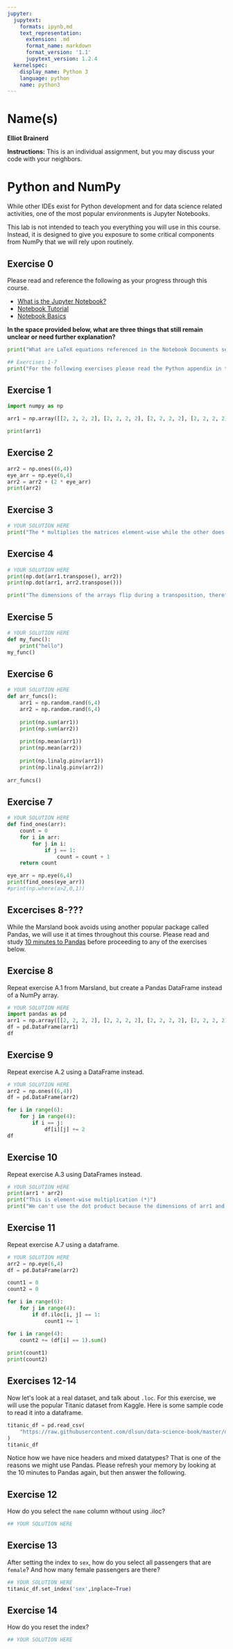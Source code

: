 ```yaml
---
jupyter:
  jupytext:
    formats: ipynb,md
    text_representation:
      extension: .md
      format_name: markdown
      format_version: '1.1'
      jupytext_version: 1.2.4
  kernelspec:
    display_name: Python 3
    language: python
    name: python3
---
```


# Name(s)
**Elliot Brainerd**


**Instructions:** This is an individual assignment, but you may discuss your code with your neighbors.


# Python and NumPy

While other IDEs exist for Python development and for data science related activities, one of the most popular environments is Jupyter Notebooks.

This lab is not intended to teach you everything you will use in this course. Instead, it is designed to give you exposure to some critical components from NumPy that we will rely upon routinely.

## Exercise 0
Please read and reference the following as your progress through this course. 

* [What is the Jupyter Notebook?](https://nbviewer.jupyter.org/github/jupyter/notebook/blob/master/docs/source/examples/Notebook/What%20is%20the%20Jupyter%20Notebook.ipynb#)
* [Notebook Tutorial](https://www.datacamp.com/community/tutorials/tutorial-jupyter-notebook)
* [Notebook Basics](https://nbviewer.jupyter.org/github/jupyter/notebook/blob/master/docs/source/examples/Notebook/Notebook%20Basics.ipynb)

**In the space provided below, what are three things that still remain unclear or need further explanation?**

```python
print("What are LaTeX equations referenced in the Notebook Documents section in the first link?\nWhat's the difference between Python and IPython?\nWhat is a modal user interface?")
```

```python
## Exercises 1-7
print("For the following exercises please read the Python appendix in the Marsland textbook and answer problems A.1-A.7 in the space provided below.")
```

## Exercise 1

```python
import numpy as np

arr1 = np.array([[2, 2, 2, 2], [2, 2, 2, 2], [2, 2, 2, 2], [2, 2, 2, 2], [2, 2, 2, 2], [2, 2, 2, 2]])

print(arr1)
```

## Exercise 2

```python
arr2 = np.ones((6,4))
eye_arr = np.eye(6,4)
arr2 = arr2 + (2 * eye_arr)
print(arr2)
```

## Exercise 3

```python
# YOUR SOLUTION HERE
print("The * multiplies the matrices element-wise while the other does the dot product.\nThe dot product does not work because the column size of arr1 does not equal row size of arr2.") 
```

## Exercise 4

```python
# YOUR SOLUTION HERE
print(np.dot(arr1.transpose(), arr2))
print(np.dot(arr1, arr2.transpose()))

print("The dimensions of the arrays flip during a transposition, therefore the dot product will have different dimensions.")
```

## Exercise 5

```python
# YOUR SOLUTION HERE
def my_func():
    print("hello")
my_func()
```

## Exercise 6

```python
# YOUR SOLUTION HERE
def arr_funcs():
    arr1 = np.random.rand(6,4)
    arr2 = np.random.rand(6,4)
    
    print(np.sum(arr1))
    print(np.sum(arr2))
    
    print(np.mean(arr1))
    print(np.mean(arr2))
    
    print(np.linalg.pinv(arr1))
    print(np.linalg.pinv(arr2))
    
arr_funcs()


```

## Exercise 7

```python
# YOUR SOLUTION HERE
def find_ones(arr):
    count = 0
    for i in arr:
        for j in i:
            if j == 1:
                count = count + 1
    return count

eye_arr = np.eye(6,4)
print(find_ones(eye_arr))
#print(np.where(a>2,0,1))
```

## Excercises 8-???
While the Marsland book avoids using another popular package called Pandas, we will use it at times throughout this course. Please read and study [10 minutes to Pandas](https://pandas.pydata.org/pandas-docs/stable/getting_started/10min.html) before proceeding to any of the exercises below.


## Exercise 8
Repeat exercise A.1 from Marsland, but create a Pandas DataFrame instead of a NumPy array.

```python
# YOUR SOLUTION HERE
import pandas as pd
arr1 = np.array([[2, 2, 2, 2], [2, 2, 2, 2], [2, 2, 2, 2], [2, 2, 2, 2], [2, 2, 2, 2], [2, 2, 2, 2]])
df = pd.DataFrame(arr1)
df
```

## Exercise 9
Repeat exercise A.2 using a DataFrame instead.

```python
# YOUR SOLUTION HERE
arr2 = np.ones((6,4))
df = pd.DataFrame(arr2)

for i in range(6):
    for j in range(4):
        if i == j:
            df[i][j] += 2
df
```

## Exercise 10
Repeat exercise A.3 using DataFrames instead.

```python
# YOUR SOLUTION HERE
print(arr1 * arr2)
print("This is element-wise multiplication (*)")
print("We can't use the dot product because the dimensions of arr1 and arr2 are not aligned properly")

```

## Exercise 11
Repeat exercise A.7 using a dataframe.

```python
# YOUR SOLUTION HERE
arr2 = np.eye(6,4)
df = pd.DataFrame(arr2)

count1 = 0
count2 = 0

for i in range(6):
    for j in range(4):
        if df.iloc[i, j] == 1:
            count1 += 1

for i in range(4):
    count2 += (df[i] == 1).sum()
            
print(count1)
print(count2)
```

## Exercises 12-14
Now let's look at a real dataset, and talk about ``.loc``. For this exercise, we will use the popular Titanic dataset from Kaggle. Here is some sample code to read it into a dataframe.

```python
titanic_df = pd.read_csv(
    "https://raw.githubusercontent.com/dlsun/data-science-book/master/data/titanic.csv"
)
titanic_df
```

Notice how we have nice headers and mixed datatypes? That is one of the reasons we might use Pandas. Please refresh your memory by looking at the 10 minutes to Pandas again, but then answer the following.


## Exercise 12
How do you select the ``name`` column without using .iloc?

```python
## YOUR SOLUTION HERE
```

## Exercise 13
After setting the index to ``sex``, how do you select all passengers that are ``female``? And how many female passengers are there?

```python
## YOUR SOLUTION HERE
titanic_df.set_index('sex',inplace=True)
```

## Exercise 14
How do you reset the index?

```python
## YOUR SOLUTION HERE
```


